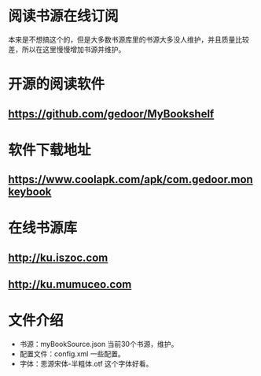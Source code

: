 # 阅读书源在线订阅
本来是不想搞这个的，但是大多数书源库里的书源大多没人维护，并且质量比较差，所以在这里慢慢增加书源并维护。

# 开源的阅读软件
## https://github.com/gedoor/MyBookshelf

# 软件下载地址
## https://www.coolapk.com/apk/com.gedoor.monkeybook

# 在线书源库
## http://ku.iszoc.com
## http://ku.mumuceo.com

# 文件介绍
- 书源：myBookSource.json 当前30个书源，维护。
- 配置文件：config.xml 一些配置。
- 字体：思源宋体-半粗体.otf 这个字体好看。
